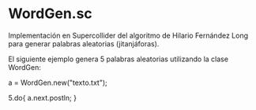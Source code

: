 WordGen.sc
==========

Implementación en Supercollider del algoritmo de Hilario Fernández Long para generar palabras aleatorias (jitanjáforas).

El siguiente ejemplo genera 5 palabras aleatorias utilizando la clase WordGen:

a = WordGen.new("texto.txt");

5.do{
   a.next.postln;
}